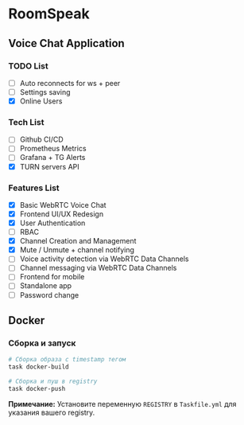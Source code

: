 # RoomSpeak

## Voice Chat Application

### TODO List
- [ ] Auto reconnects for ws + peer
- [ ] Settings saving
- [x] Online Users

### Tech List

- [ ] Github CI/CD
- [ ] Prometheus Metrics
- [ ] Grafana + TG Alerts
- [x] TURN servers API

### Features List

- [x] Basic WebRTC Voice Chat
- [x] Frontend UI/UX Redesign
- [x] User Authentication
- [ ] RBAC
- [x] Channel Creation and Management
- [x] Mute / Unmute + channel notifying
- [ ] Voice activity detection via WebRTC Data Channels
- [ ] Channel messaging via WebRTC Data Channels
- [ ] Frontend for mobile
- [ ] Standalone app
- [ ] Password change

## Docker

### Сборка и запуск

```bash
# Сборка образа с timestamp тегом
task docker-build

# Сборка и пуш в registry
task docker-push
```

**Примечание:** Установите переменную `REGISTRY` в `Taskfile.yml` для указания вашего registry.